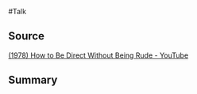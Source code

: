 #Talk

## Source
[(1978) How to Be Direct Without Being Rude - YouTube](https://www.youtube.com/watch?v=eJ73GAZtY1g)



## Summary